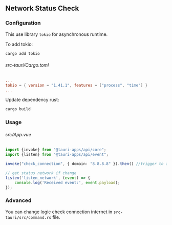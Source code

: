 ## Network Status Check

### Configuration
This use library `tokio` for asynchronous runtime. 

To add tokio:

```bash 
cargo add tokio
```

###### src-tauri/Cargo.toml
```toml
...
tokio = { version = "1.41.1", features = ["process", "time"] }
...
```

Update dependency rust:
```bash 
cargo build
```

### Usage

###### src/App.vue
```typescript
import {invoke} from "@tauri-apps/api/core";
import {listen} from "@tauri-apps/api/event";

invoke("check_connection", { domain: "8.8.8.8" }).then() //trigger to activate check connection

// get status network if change
listen('listen_network', (event) => { 
    console.log('Received event:', event.payload);
});
```

### Advanced
You can change logic check connection internet in `src-tauri/src/command.rs` file.


